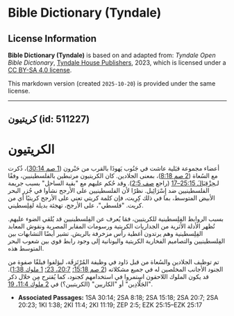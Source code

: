 # Bible Dictionary (Tyndale)

## License Information

**Bible Dictionary (Tyndale)** is based on and adapted from: _Tyndale Open Bible Dictionary_, [Tyndale House Publishers](https://tyndaleopenresources.com/), 2023, which is licensed under a [CC BY-SA 4.0 license](https://creativecommons.org/licenses/by-sa/4.0/legalcode.en).

This markdown version (created `2025-10-20`) is provided under the same license.



--------------------------------

## كريتيون (id: 511227)

الكريتيون
=========

أعضاء مجموعة قبَلية عاشت في جَنُوب يَهوذَا بالقرب من حَبْرون ([1 صم 30:14](https://ref.ly/1Sam30:14))، ذُكرت مع السُعاة ([2 صم 8:18](https://ref.ly/2Sam8:18))، بمعنى الجلادين. كان الكريتيون مرتبطين بالفلسطينيين، وفقًا لـ[حِزْقِيَالَ 25:15–17](https://ref.ly/Ezek25:15-Ezek25:17) (راجع [صف 2:5](https://ref.ly/Zeph2:5)). وقد حُكم عليهم مع "بقية الساحل" بسبب جريمة الفلسطينيين ضد إِسْرَائِيل. نظرًا لأن الفلسطينيين على الأرجح نشأوا في جُزر البحر الأبيض المتوسط، بما في ذلك كِرِيت، فإن كلمة كريتي تعني على الأرجح كريتيًا أي من كريت. "فلسطي"، على الأرجح، تهجئة بديلة لفِلِسطيني.

بسبب الروابط الفِلِسطينية للكريتيين، فمَا يُعرف عن الفِلسطينيين قد يُلقي الضوء عليهم. تُظهر الأدلة الأثرية من الجداريات الكريتية ورسومات المقابر المصرية ونقوش المعابد الفِلِسطينية وهم يرتدون أغطية رأس مزخرفة بالريش. تشير أيضًا التشابهات بين الفِلسطينيين والتصاميم الفخارية الكريتية واليونانية إلى وجود رابط قوي بين شعوب البحر المتوسط هذه.

تم توظيف الجلادين والسُعاة من قبل دَاود في وظيفة المُرْتَزِقَة، ليؤلفوا فيلقًا صفوة من الجنود الأجانب المخلصين له في جميع مشكلاته ([2 صم 15:18؛](https://ref.ly/2Sam15:18) [20:7، 23؛](https://ref.ly/2Sam20:7,2Sam20:23) [1 ملوك 1:38](https://ref.ly/1Kgs1:38)). قد يكون الملوك اللاحقون استمروا في استخدامهم كجنود، كما يُقترح مِن خلال ذكر "الجَلَّادِين" أو "الكاريين" (الكريتيين؟) في [2 ملوك 11:4، 19](https://ref.ly/2Kgs11:4,2Kgs11:19).

* **Associated Passages:** 1SA 30:14; 2SA 8:18; 2SA 15:18; 2SA 20:7; 2SA 20:23; 1KI 1:38; 2KI 11:4; 2KI 11:19; ZEP 2:5; EZK 25:15–EZK 25:17

